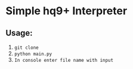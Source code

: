 # Simple hq9+ Interpreter
## Usage:
1. `git clone`
2. `python main.py`
3. `In console enter file name with input`
